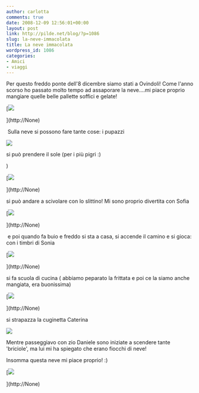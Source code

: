 ```yaml
---
author: carlotta
comments: true
date: 2008-12-09 12:56:01+00:00
layout: post
link: http://pilde.net/blog/?p=1086
slug: la-neve-immacolata
title: La neve immacolata
wordpress_id: 1086
categories:
- Amici
- viaggi
---
```


Per questo freddo ponte dell'8 dicembre siamo stati a Ovindoli! Come l'anno scorso ho passato molto tempo ad assaporare la neve....mi piace proprio mangiare quelle belle pallette soffici e gelate!

[![](http://pilde.net/blog/wp-content/uploads/2008/12/mangio1.jpg)


](http://None)




 Sulla neve si possono fare tante cose: i pupazzi

![](http://pilde.net/blog/wp-content/uploads/2008/12/pupazzo.jpg)




si può prendere il sole (per i più pigri :)


 )




[![](http://pilde.net/blog/wp-content/uploads/2008/12/solarium.jpg)


](http://None)




si può andare a scivolare con lo slittino! Mi sono proprio divertita con Sofia

[![](http://pilde.net/blog/wp-content/uploads/2008/12/slittino.jpg)


](http://None)




 e poi quando fa buio e freddo si sta a casa, si accende il camino e si gioca: con i timbri di Sonia

[![](http://pilde.net/blog/wp-content/uploads/2008/12/timbri.jpg)


](http://None)




si fa scuola di cucina ( abbiamo peparato la frittata e poi ce la siamo anche mangiata, era buonissima)




[![](http://pilde.net/blog/wp-content/uploads/2008/12/uova1.jpg)


](http://None)




si strapazza la cuginetta Caterina

![](http://pilde.net/blog/wp-content/uploads/2008/12/zia.jpg)




Mentre passeggiavo con zio Daniele sono iniziate a scendere tante 'briciole', ma lui mi ha spiegato che erano fiocchi di neve!

Insomma questa neve mi piace proprio! :)




[![](http://pilde.net/blog/wp-content/uploads/2008/12/io_neve.jpg)


](http://None)


[](http://None)



